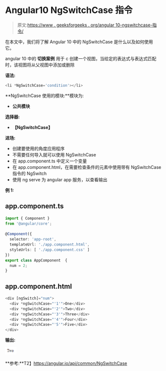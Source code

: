 # Angular10 NgSwitchCase 指令

> 原文:[https://www . geeksforgeeks . org/angular 10-ngswitchcase-指令/](https://www.geeksforgeeks.org/angular10-ngswitchcase-directive/)

在本文中，我们将了解 Angular 10 中的 NgSwitchCase 是什么以及如何使用它。

angular 10 中的 **切换案例** 用于 c 创建一个视图，当给定的表达式与表达式匹配时，该视图将从父视图中添加或删除

**语法:**

```ts
<li *NgSwitchCase='condition'></li>
```

**NgSwitchCase 使用的模块:**模块为:

*   **公共模块**

**选择器:**

*   **【NgSwitchCase】**

**进场:**

*   创建要使用的角度应用程序
*   不需要任何导入就可以使用 NgSwitchCase
*   在 app.component.ts 中定义一个变量
*   在 app.component.html，在需要检查条件的元素中使用带有 NgSwitchCase 指令的 NgSwitch
*   使用 ng serve 为 angular app 服务，以查看输出

**例 1:**

## app.component.ts

```ts
import { Component } 
from '@angular/core';

@Component({
  selector: 'app-root',
  templateUrl: './app.component.html',
  styleUrls: [ './app.component.css' ]
})
export class AppComponent  {
  num = 2;
}
```

## app.component.html

```ts
<div [ngSwitch]="num">
  <div *ngSwitchCase="'1'">One</div>
  <div *ngSwitchCase="'2'">Two</div>
  <div *ngSwitchCase="'3'">Three</div>
  <div *ngSwitchCase="'4'">Four</div>
  <div *ngSwitchCase="'5'">Five</div>
</div>
```

**输出:**

![](img/146db0aeca1e390c9f38b8c589b21516.png)

**参考:**T2】https://angular.io/api/common/NgSwitchCase